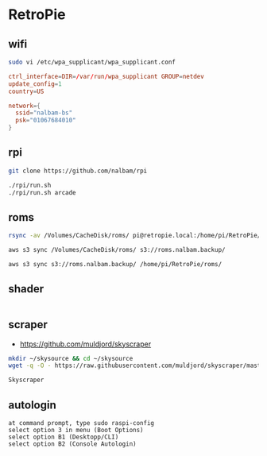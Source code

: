 # RetroPie

## wifi

```bash
sudo vi /etc/wpa_supplicant/wpa_supplicant.conf
```

```conf
ctrl_interface=DIR=/var/run/wpa_supplicant GROUP=netdev
update_config=1
country=US

network={
  ssid="nalbam-bs"
  psk="01067684010"
}
```

## rpi

```bash
git clone https://github.com/nalbam/rpi

./rpi/run.sh
./rpi/run.sh arcade
```

## roms

```bash
rsync -av /Volumes/CacheDisk/roms/ pi@retropie.local:/home/pi/RetroPie/roms/

aws s3 sync /Volumes/CacheDisk/roms/ s3://roms.nalbam.backup/

aws s3 sync s3://roms.nalbam.backup/ /home/pi/RetroPie/roms/
```

## shader

```

```

## scraper

* <https://github.com/muldjord/skyscraper>

```bash
mkdir ~/skysource && cd ~/skysource
wget -q -O - https://raw.githubusercontent.com/muldjord/skyscraper/master/update_skyscraper.sh | bash

Skyscraper
```

## autologin

```
at command prompt, type sudo raspi-config
select option 3 in menu (Boot Options)
select option B1 (Desktopp/CLI)
select option B2 (Console Autologin)
```
